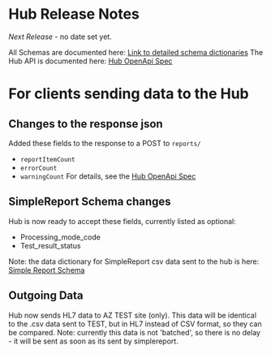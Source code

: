 #  Hub Release Notes
*Next Release* - no date set yet.

All Schemas are documented here:  [Link to detailed schema dictionaries](../schema_documentation)
The Hub API is documented here: [Hub OpenApi Spec](../openapi.yml)

# For clients sending data to the Hub

## Changes to the response json

Added these fields to the response to a POST to `reports/`
- `reportItemCount`
- `errorCount`
- `warningCount`
For details, see the [Hub OpenApi Spec](../openapi.yml)

## SimpleReport Schema changes

Hub is now ready to accept these fields, currently listed as optional:
- Processing_mode_code
- Test_result_status

Note: the data dictionary for SimpleReport csv data sent to the hub is here: [Simple Report Schema](../schema_documentation/primedatainput-pdi-covid-19.md)

## Outgoing Data

Hub now sends HL7 data to AZ TEST site (only).   This data will be identical to the .csv data sent to TEST, but in HL7 instead of CSV format, so they can be compared.   Note:  currently this data is not 'batched', so there is no delay - it will be sent as soon as its sent by simplereport.